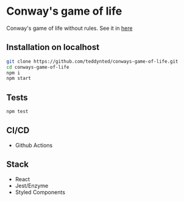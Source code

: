 # Conway's game of life

Conway's game of life without rules. See it in [here](https://teddynted.github.io/conways-game-of-life/)

## Installation on localhost

```bash
git clone https://github.com/teddynted/conways-game-of-life.git
cd conways-game-of-life
npm i
npm start
```

## Tests
```bash
npm test
```

## CI/CD

* Github Actions

## Stack
* React
* Jest/Enzyme
* Styled Components
